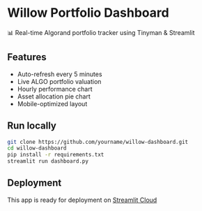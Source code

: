 # Willow Portfolio Dashboard

📊 Real-time Algorand portfolio tracker using Tinyman & Streamlit

## Features
- Auto-refresh every 5 minutes
- Live ALGO portfolio valuation
- Hourly performance chart
- Asset allocation pie chart
- Mobile-optimized layout

## Run locally

```bash
git clone https://github.com/yourname/willow-dashboard.git
cd willow-dashboard
pip install -r requirements.txt
streamlit run dashboard.py
```

## Deployment
This app is ready for deployment on [Streamlit Cloud](https://streamlit.io/cloud)
